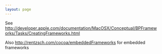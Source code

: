 ```yaml
---
layout: page
---
```


See http://developer.apple.com/documentation/MacOSX/Conceptual/BPFrameworks/Tasks/CreatingFrameworks.html

Also http://rentzsch.com/cocoa/embeddedFrameworks for embedded frameworks
